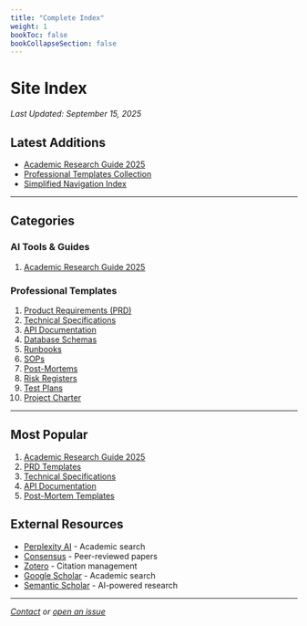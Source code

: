 ```yaml
---
title: "Complete Index"
weight: 1
bookToc: false
bookCollapseSection: false
---
```


# Site Index

*Last Updated: September 15, 2025*

## Latest Additions

- [Academic Research Guide 2025](/docs/guides/academic-research-2025)
- [Professional Templates Collection](/docs/templates/)
- [Simplified Navigation Index](/docs/index/)

---

## Categories

### AI Tools & Guides
1. [Academic Research Guide 2025](/docs/guides/academic-research-2025)

### Professional Templates
1. [Product Requirements (PRD)](/docs/templates/create-prd)
2. [Technical Specifications](/docs/templates/create-tech-spec)
3. [API Documentation](/docs/templates/create-api-spec)
4. [Database Schemas](/docs/templates/create-database-schema)
5. [Runbooks](/docs/templates/create-runbook)
6. [SOPs](/docs/templates/create-sop)
7. [Post-Mortems](/docs/templates/create-post-mortem)
8. [Risk Registers](/docs/templates/create-risk-register)
9. [Test Plans](/docs/templates/create-test-plan)
10. [Project Charter](/docs/templates/create-project-charter)

---

## Most Popular

1. [Academic Research Guide 2025](/docs/guides/academic-research-2025)
2. [PRD Templates](/docs/templates/create-prd)
3. [Technical Specifications](/docs/templates/create-tech-spec)
4. [API Documentation](/docs/templates/create-api-spec)
5. [Post-Mortem Templates](/docs/templates/create-post-mortem)

## External Resources

- [Perplexity AI](https://perplexity.ai) - Academic search
- [Consensus](https://consensus.app) - Peer-reviewed papers
- [Zotero](https://zotero.org) - Citation management
- [Google Scholar](https://scholar.google.com) - Academic search
- [Semantic Scholar](https://semanticscholar.org) - AI-powered research

---

*[Contact](/contact) or [open an issue](https://github.com/jeremylongshore/startaitools.com/issues)*